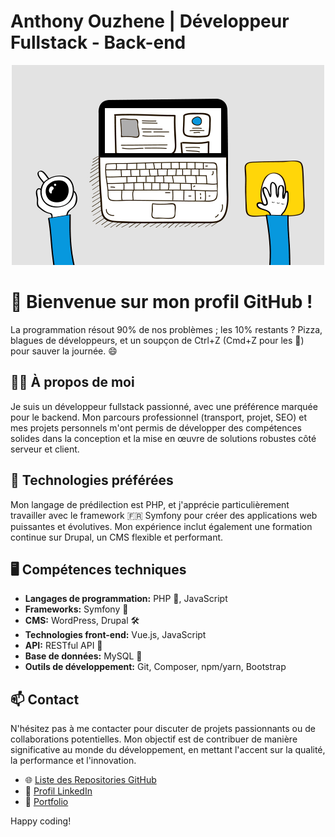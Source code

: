 # Anthony Ouzhene | Développeur Fullstack - Back-end 

<div align="center"; style="border-radius":50px>
  <img src="https://github.com/AnthonyOuzhene/AnthonyOuzhene/blob/main/img/code2.gif" alt="Cover">
</div>

# 👋 Bienvenue sur mon profil GitHub !

La programmation résout 90% de nos problèmes ; les 10% restants ? Pizza, blagues de développeurs, et un soupçon de Ctrl+Z (Cmd+Z pour les 🍎) pour sauver la journée. 😄

## 👨‍💻 À propos de moi
Je suis un développeur fullstack passionné, avec une préférence marquée pour le backend.
Mon parcours professionnel (transport, projet, SEO) et mes projets personnels m'ont permis de développer des compétences solides dans la conception et la mise en œuvre de solutions robustes côté serveur et client.

## 📱 Technologies préférées
Mon langage de prédilection est PHP, et j'apprécie particulièrement travailler avec le framework 🇫🇷 Symfony pour créer des applications web puissantes et évolutives. Mon expérience inclut également une formation continue sur Drupal, un CMS flexible et performant.

## 🖥️ Compétences techniques
- **Langages de programmation:** PHP 🐘, JavaScript 
- **Frameworks:** Symfony 🎼
- **CMS:** WordPress, Drupal 🛠️
- **Technologies front-end:** Vue.js, JavaScript 
- **API:** RESTful API 🔌
- **Base de données:** MySQL 🐬
- **Outils de développement:** Git, Composer, npm/yarn, Bootstrap

## 📫 Contact
N'hésitez pas à me contacter pour discuter de projets passionnants ou de collaborations potentielles. Mon objectif est de contribuer de manière significative au monde du développement, en mettant l'accent sur la qualité, la performance et l'innovation.

- 🌐 [Liste des Repositories GitHub](https://github.com/AnthonyOuzhene?tab=repositories)
- 💼 [Profil LinkedIn](https://www.linkedin.com/in/anthony-ouzhene/)
- 🚀 [Portfolio](https://anthonyouzhene.com/)

Happy coding!

